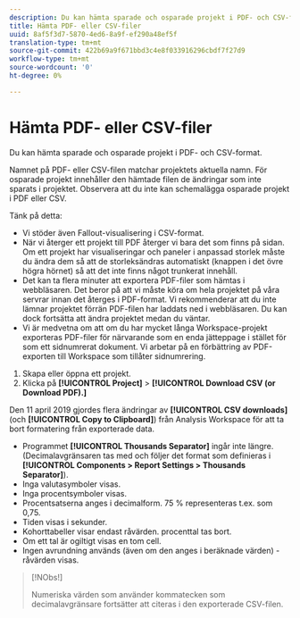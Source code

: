 ```yaml
---
description: Du kan hämta sparade och osparade projekt i PDF- och CSV-format.
title: Hämta PDF- eller CSV-filer
uuid: 8af5f3d7-5870-4ed6-8a9f-ef290a48ef5f
translation-type: tm+mt
source-git-commit: 422b69a9f671bbd3c4e8f033916296cbdf7f27d9
workflow-type: tm+mt
source-wordcount: '0'
ht-degree: 0%

---
```



# Hämta PDF- eller CSV-filer

Du kan hämta sparade och osparade projekt i PDF- och CSV-format.

Namnet på PDF- eller CSV-filen matchar projektets aktuella namn. För osparade projekt innehåller den hämtade filen de ändringar som inte sparats i projektet. Observera att du inte kan schemalägga osparade projekt i PDF eller CSV.

Tänk på detta:

* Vi stöder även Fallout-visualisering i CSV-format.
* När vi återger ett projekt till PDF återger vi bara det som finns på sidan. Om ett projekt har visualiseringar och paneler i anpassad storlek måste du ändra dem så att de storleksändras automatiskt (knappen i det övre högra hörnet) så att det inte finns något trunkerat innehåll.
* Det kan ta flera minuter att exportera PDF-filer som hämtas i webbläsaren. Det beror på att vi måste köra om hela projektet på våra servrar innan det återges i PDF-format. Vi rekommenderar att du inte lämnar projektet förrän PDF-filen har laddats ned i webbläsaren. Du kan dock fortsätta att ändra projektet medan du väntar.
* Vi är medvetna om att om du har mycket långa Workspace-projekt exporteras PDF-filer för närvarande som en enda jätteppage i stället för som ett sidnumrerat dokument. Vi arbetar på en förbättring av PDF-exporten till Workspace som tillåter sidnumrering.

1. Skapa eller öppna ett projekt.
1. Klicka på **[!UICONTROL Project]** > **[!UICONTROL Download CSV (or Download PDF).]**

Den 11 april 2019 gjordes flera ändringar av **[!UICONTROL CSV downloads]** (och **[!UICONTROL Copy to Clipboard]**) från Analysis Workspace för att ta bort formatering från exporterade data.
* Programmet **[!UICONTROL Thousands Separator]** ingår inte längre. (Decimalavgränsaren tas med och följer det format som definieras i **[!UICONTROL Components > Report Settings > Thousands Separator]**).
* Inga valutasymboler visas.
* Inga procentsymboler visas.
* Procentsatserna anges i decimalform. 75 % representeras t.ex. som 0,75.
* Tiden visas i sekunder.
* Kohorttabeller visar endast råvärden. procenttal tas bort.
* Om ett tal är ogiltigt visas en tom cell.
* Ingen avrundning används (även om den anges i beräknade värden) - råvärden visas.

>[!NObs!]
>
> Numeriska värden som använder kommatecken som decimalavgränsare fortsätter att citeras i den exporterade CSV-filen.
